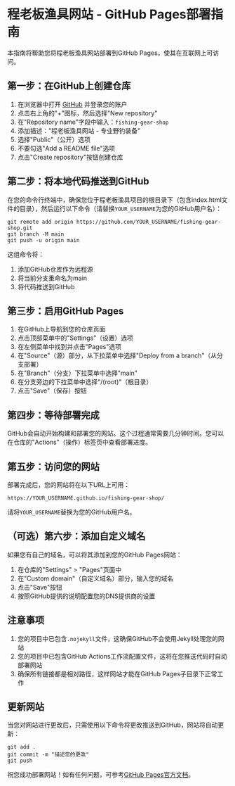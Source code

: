 # 程老板渔具网站 - GitHub Pages部署指南

本指南将帮助您将程老板渔具网站部署到GitHub Pages，使其在互联网上可访问。

## 第一步：在GitHub上创建仓库

1. 在浏览器中打开 [GitHub](https://github.com) 并登录您的账户
2. 点击右上角的"+"图标，然后选择"New repository"
3. 在"Repository name"字段中输入：`fishing-gear-shop`
4. 添加描述："程老板渔具网站 - 专业野钓装备"
5. 选择"Public"（公开）选项
6. 不要勾选"Add a README file"选项
7. 点击"Create repository"按钮创建仓库

## 第二步：将本地代码推送到GitHub

在您的命令行终端中，确保您位于程老板渔具项目的根目录下（包含index.html文件的目录），然后运行以下命令（请替换`YOUR_USERNAME`为您的GitHub用户名）：

```
git remote add origin https://github.com/YOUR_USERNAME/fishing-gear-shop.git
git branch -M main
git push -u origin main
```

这组命令将：
1. 添加GitHub仓库作为远程源
2. 将当前分支重命名为main
3. 将代码推送到GitHub

## 第三步：启用GitHub Pages

1. 在GitHub上导航到您的仓库页面
2. 点击顶部菜单中的"Settings"（设置）选项
3. 在左侧菜单中找到并点击"Pages"选项
4. 在"Source"（源）部分，从下拉菜单中选择"Deploy from a branch"（从分支部署）
5. 在"Branch"（分支）下拉菜单中选择"main"
6. 在分支旁边的下拉菜单中选择"/(root)"（根目录）
7. 点击"Save"（保存）按钮

## 第四步：等待部署完成

GitHub会自动开始构建和部署您的网站。这个过程通常需要几分钟时间。您可以在仓库的"Actions"（操作）标签页中查看部署进度。

## 第五步：访问您的网站

部署完成后，您的网站将在以下URL上可用：
```
https://YOUR_USERNAME.github.io/fishing-gear-shop/
```

请将`YOUR_USERNAME`替换为您的GitHub用户名。

## （可选）第六步：添加自定义域名

如果您有自己的域名，可以将其添加到您的GitHub Pages网站：

1. 在仓库的"Settings" > "Pages"页面中
2. 在"Custom domain"（自定义域名）部分，输入您的域名
3. 点击"Save"按钮
4. 按照GitHub提供的说明配置您的DNS提供商的设置

## 注意事项

1. 您的项目中已包含`.nojekyll`文件，这确保GitHub不会使用Jekyll处理您的网站
2. 您的项目中已包含GitHub Actions工作流配置文件，这将在您推送代码时自动部署网站
3. 确保所有链接都是相对路径，这样网站才能在GitHub Pages子目录下正常工作

## 更新网站

当您对网站进行更改后，只需使用以下命令将更改推送到GitHub，网站将自动更新：

```
git add .
git commit -m "描述您的更改"
git push
```

祝您成功部署网站！如有任何问题，可参考[GitHub Pages官方文档](https://docs.github.com/en/pages)。 
